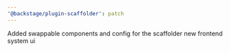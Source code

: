 ```yaml
---
'@backstage/plugin-scaffolder': patch
---
```


Added swappable components and config for the scaffolder new frontend system ui
